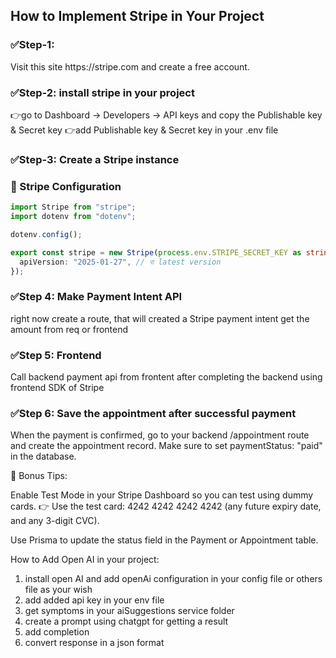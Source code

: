 <h2>How to Implement Stripe in Your Project</h2>


<h3>✅Step-1:</h3> Visit this site https://stripe.com and create a free account.


<h3>✅Step-2: install stripe in your project</h3>

 👉go to Dashboard → Developers → API keys and copy the Publishable key & Secret key
 👉add Publishable key & Secret key in your .env file


<h3>✅Step-3: Create a Stripe instance</h3> 

### 🧾 Stripe Configuration

```typescript
import Stripe from "stripe";
import dotenv from "dotenv";

dotenv.config();

export const stripe = new Stripe(process.env.STRIPE_SECRET_KEY as string, {
  apiVersion: "2025-01-27", // বা latest version
});
```


<h3>✅Step 4: Make Payment Intent API</h3> 

right now create a route, that will created a Stripe payment intent get the amount from req or frontend 



<h3>✅Step 5: Frontend </h3> 
Call backend payment api from frontent after completing the backend using frontend SDK of Stripe

<h3>✅Step 6: Save the appointment after successful payment</h3> 

When the payment is confirmed, go to your backend /appointment route and create the appointment record.
Make sure to set paymentStatus: "paid" in the database.

🚀 Bonus Tips:

Enable Test Mode in your Stripe Dashboard so you can test using dummy cards.
👉 Use the test card: 4242 4242 4242 4242 (any future expiry date, and any 3-digit CVC).

Use Prisma to update the status field in the Payment or Appointment table.











How to Add Open AI in your project: 
1. install open AI and add openAi configuration in your config file or others file as your wish
2. add added api key in your env file 
3. get symptoms in your aiSuggestions service folder
4. create a prompt using chatgpt for getting a result 
5. add completion
6. convert response in a json format 



